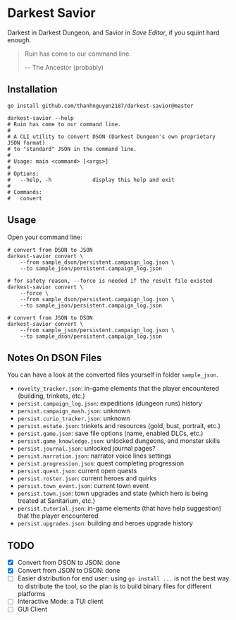 # Darkest Savior

Darkest in Darkest Dungeon, and Savior in *Save Editor*, if you squint hard enough.

> Ruin has come to our command line.
>
> -- The Ancestor (probably)

## Installation

```shell
go install github.com/thanhnguyen2187/darkest-savior@master

darkest-savior --help
# Ruin has come to our command line.
# 
# A CLI utility to convert DSON (Darkest Dungeon's own proprietary JSON format)
# to "standard" JSON in the command line.
# 
# Usage: main <command> [<args>]
# 
# Options:
#   --help, -h             display this help and exit
# 
# Commands:
#   convert
```

## Usage

Open your command line:

```shell
# convert from DSON to JSON
darkest-savior convert \
    --from sample_dson/persistent.campaign_log.json \
    --to sample_json/persistent.campaign_log.json

# for safety reason, --force is needed if the result file existed
darkest-savior convert \
    --force \
    --from sample_dson/persistent.campaign_log.json \
    --to sample_json/persistent.campaign_log.json

# convert from JSON to DSON
darkest-savior convert \
    --from sample_json/persistent.campaign_log.json \
    --to sample_dson/persistent.campaign_log.json
```

## Notes On DSON Files

You can have a look at the converted files yourself in folder `sample_json`.

- `novelty_tracker.json`: in-game elements that the player encountered (building, trinkets, etc.)
- `persist.campaign_log.json`: expeditions (dungeon runs) history
- `persist.campaign_mash.json`: unknown
- `persist.curio_tracker.json`: unknown
- `persist.estate.json`: trinkets and resources (gold, bust, portrait, etc.)
- `persist.game.json`: save file options (name, enabled DLCs, etc.)
- `persist.game_knowledge.json`: unlocked dungeons, and monster skills
- `persist.journal.json`: unlocked journal pages?
- `persist.narration.json`: narrator voice lines settings
- `persist.progression.json`: quest completing progression
- `persist.quest.json`: current open quests
- `persist.roster.json`: current heroes and quirks
- `persist.town_event.json`: current town event
- `persist.town.json`: town upgrades and state (which hero is being treated at Sanitarium, etc.)
- `persist.tutorial.json`: in-game elements (that have help suggestion) that the player encountered
- `persist.upgrades.json`: building and heroes upgrade history

## TODO

- [x] Convert from DSON to JSON: done
- [x] Convert from JSON to DSON: done
- [ ] Easier distribution for end user: using `go install ...` is not the best way to distribute the tool, so the plan
  is to build binary files for different platforms
- [ ] Interactive Mode: a TUI client
- [ ] GUI Client
